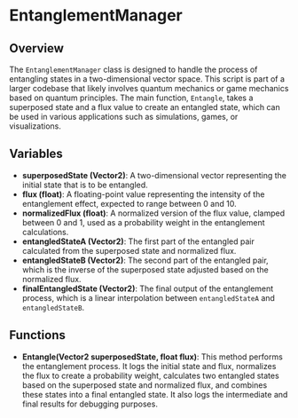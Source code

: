 # EntanglementManager

## Overview
The `EntanglementManager` class is designed to handle the process of entangling states in a two-dimensional vector space. This script is part of a larger codebase that likely involves quantum mechanics or game mechanics based on quantum principles. The main function, `Entangle`, takes a superposed state and a flux value to create an entangled state, which can be used in various applications such as simulations, games, or visualizations.

## Variables
- **superposedState (Vector2)**: A two-dimensional vector representing the initial state that is to be entangled.
- **flux (float)**: A floating-point value representing the intensity of the entanglement effect, expected to range between 0 and 10.
- **normalizedFlux (float)**: A normalized version of the flux value, clamped between 0 and 1, used as a probability weight in the entanglement calculations.
- **entangledStateA (Vector2)**: The first part of the entangled pair calculated from the superposed state and normalized flux.
- **entangledStateB (Vector2)**: The second part of the entangled pair, which is the inverse of the superposed state adjusted based on the normalized flux.
- **finalEntangledState (Vector2)**: The final output of the entanglement process, which is a linear interpolation between `entangledStateA` and `entangledStateB`.

## Functions
- **Entangle(Vector2 superposedState, float flux)**: This method performs the entanglement process. It logs the initial state and flux, normalizes the flux to create a probability weight, calculates two entangled states based on the superposed state and normalized flux, and combines these states into a final entangled state. It also logs the intermediate and final results for debugging purposes.
